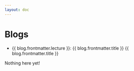 ```yaml
---
layout: doc
---
```


<script setup>
  import {data as blogs} from './blogs/blog.data';
  import { withBase } from 'vitepress';
</script>

# Blogs

<ul v-if="blogs.length > 0">
  <li v-for="blog of blogs">
    <a v-if="blog.frontmatter.lecture" :href="withBase(blog.url)">{{ blog.frontmatter.lecture }}: {{ blog.frontmatter.title }}</a>
    <a v-else :href="withBase(blog.url)">{{ blog.frontmatter.title }}</a>
  </li>
</ul>
<p v-else>
  Nothing here yet!
</p>
